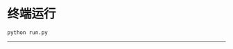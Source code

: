# 终端运行

```shell
python run.py
```
********************************************************************************************************************************************************************************************************************
